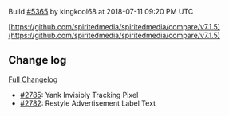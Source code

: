 Build [#5365](https://circleci.com/gh/spiritedmedia/spiritedmedia/5365) by kingkool68 at 2018-07-11 09:20 PM UTC

[https://github.com/spiritedmedia/spiritedmedia/compare/v7.1.5](https://github.com/spiritedmedia/spiritedmedia/compare/v7.1.5)
## Change log
[Full Changelog](git@github.com:spiritedmedia/spiritedmedia.git/compare/v7.1.4...v7.1.5)

 - [#2785](git@github.com:spiritedmedia/spiritedmedia.git/pull/2785): Yank Invisibly Tracking Pixel
 - [#2782](git@github.com:spiritedmedia/spiritedmedia.git/pull/2782): Restyle Advertisement Label Text
